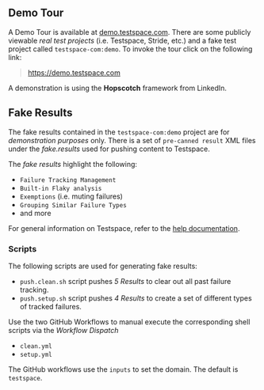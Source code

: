 ## Demo Tour
A Demo Tour is available at [demo.testspace.com](https://demo.testspace.com). There are some publicly viewable *real test projects* (i.e. Testspace, Stride, etc.) and a fake test project called `testspace-com:demo`. To invoke the tour click on the following link: 

> https://demo.testspace.com

A demonstration is using the **Hopscotch** framework from LinkedIn. 

## Fake Results
The fake results contained in the `testspace-com:demo` project are for *demonstration purposes* only. There is a set of `pre-canned result` XML files under the *fake.results* used for pushing content to Testspace. 

The *fake results* highlight the following:

- `Failure Tracking Management`
- `Built-in Flaky analysis`
- `Exemptions` (i.e. muting failures)
- `Grouping Similar Failure Types`
- and more

For general information on Testspace, refer to the [help documentation](https://help.testspace.com).

### Scripts 

The following scripts are used for generating fake results:

- `push.clean.sh` script pushes *5 Results* to clear out all past failure tracking. 
- `push.setup.sh` script pushes *4 Results* to create a set of different types of tracked failures. 

Use the two GitHub Workflows to manual execute the corresponding shell scripts via the *Workflow Dispatch*
- `clean.yml`
- `setup.yml`

The GitHub workflows use the `inputs` to set the domain. The default is `testspace`. 
